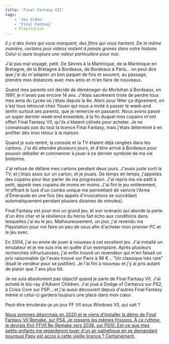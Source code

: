 ```yaml
---
title: 'Final Fantasy VII'
tags:
    - 'Jeu Video'
    - 'Final Fantasy'
    - Playstation
---
```


_Il y a des livres qui vous marquent, des films qui vous hantent. De la même
manière, certains jeux vidéos restent à jamais gravés dans votre histoire.
Celui-ci aura toujours une valeur particulière pour moi._

<!-- more -->

J'ai pas mal voyagé, petit. De Sèvres à la Martinique, de la Martinique en
Bretagne, de la Bretagne à Bordeaux, de Bordeaux à Paris… on peut dire que j'ai
du m'adapter un bon paquet de fois et souvent, au passage, prendre mes distances
avec mes amis et m'en faire de nouveaux.

Quand mes parents ont décidé de déménager du Morbihan à Bordeaux, en 1997, je
n'avais pas encore 14 ans. J'étais sacrément triste de perdre tous mes amis du
Lycée où j'étais depuis la 6e. Alors pour fêter ça dignement, on s'est tous
retrouvé chez Youen qui nous a invité à passer le week-end (enfin surtout ses
parents, que je remercie en passant). Nous avons passé un super dernier week-end
ensemble, à la fin duquel mes copains m'ont offert Final Fantasy VII, qu'ils
s'étaient côtisés pour acheter. Je ne connaissais pas du tout la licence Final
Fantasy, mais j'étais déterminé à en profiter dès mon retour à la maison.

Quand je suis rentré, la console et la TV étaient déjà rangées dans les cartons.
J'ai dû attendre plusieurs jours, et d'être arrivé à Bordeaux pour pouvoir
déballer et commencer à jouer à ce dernier symbole de ma vie bretonne.

J'ai refusé de défaire mes cartons pendant deux jours. J'avais juste sorti la
TV, et j'étais assis sur un carton, et je jouais. De temps en temps, j'appelais
des copains pour leur parler de ma progression. J'ai repris ma vie petit à
petit, appelé mes copains de moins en moins. J'ai fini le jeu entièrement,
m'offrant le luxe d'un combo unique me permettant de vaincre l'Arme d'Émeraude
en une fois (les appels d'invocations se succédant automatiquement pendant
plusiers dizaines de minutes).

Final Fantasy est pour moi un grand jeu, et son scénario qui aborde la perte
d'un être cher et la résilience du héros fait écho aux conditions dans
lesquelles j'ai eu le jeu. Malheureusement, un jour, j'ai revendu ma Playstation
pour me faire un peu de sous afin d'acheter mon premier PC et le jeu avec.

En 2004, j'ai eu envie de jouer à nouveau à cet excellent jeu. J'ai installé un
émulateur et je me suis mis en quête d'un exemplaire. Après plusieurs recherches
infructueuses, j'ai enfin trouvé un revendeur qui m'en faisait un prix
raisonnable (je l'avais trouvé sur Paris à 96 €… "Un classique très rare" disait
le vendeur pour se justifier). Je l'ai fini à nouveau et j'y ai pris autant de
plaisir que 7 ans plus tôt.

Je ne suis absolument pas objectif quand je parle de Final Fantasy VII. J'ai
acheté le blu-ray d'Advent Children. J'ai joué à Dodge of Cerberus sur PS2, à
Crisis Core sur PSP… et j'ai aussi découvert depuis d'autres Final Fantasy même
si celui-ci gardera toujours une place dans mon cœur.

Peut-être émulerais-je un jour FF VII sous Windows VII, qui sait ?

<ins datetime="2020-03-03" title="Ajout du 3 mars 2020" class="bloc">Nous sommes désormais en
2020 et je viens d'installer la démo de Final Fantasy VII Remake, sur PS4. Je
ressens les mêmes frissons. À ce rythme, je devrais finir FFVII Re-Remake vers
2036, sur PS10. Est-ce que mes petits-enfants me regarderont jouer d'un air
pathétique en se demandant pourquoi Papy est accro à cette vieille licence ?
Certainement.</ins>
